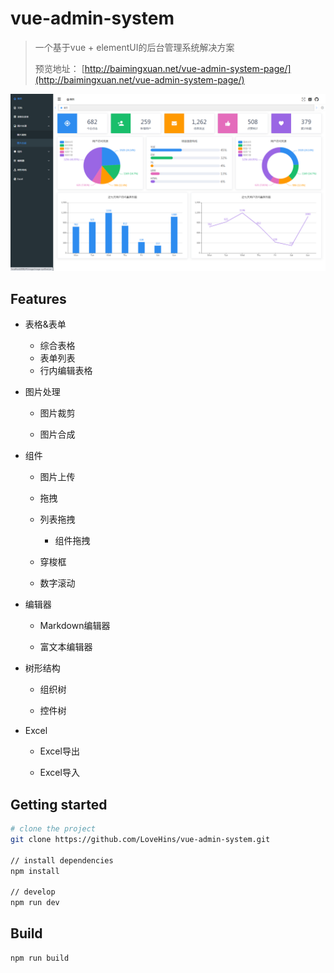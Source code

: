 # vue-admin-system

> 一个基于vue + elementUI的后台管理系统解决方案
>
> 预览地址： [http://baimingxuan.net/vue-admin-system-page/](http://baimingxuan.net/vue-admin-system-page/)

![home](./static/img/home.png)

## Features

- 表格&表单
  - 综合表格
  - 表单列表
  - 行内编辑表格

- 图片处理

  - 图片裁剪

  - 图片合成

- 组件
  - 图片上传
  
  - 拖拽
  
  - 列表拖拽
  
    - 组件拖拽
  
  - 穿梭框
  
  - 数字滚动

- 编辑器

  - Markdown编辑器

  - 富文本编辑器

- 树形结构
  - 组织树

  - 控件树

- Excel
  - Excel导出

  - Excel导入

## Getting started

``` bash
# clone the project
git clone https://github.com/LoveHins/vue-admin-system.git

// install dependencies
npm install

// develop
npm run dev
```

## Build

```bash
npm run build
```

